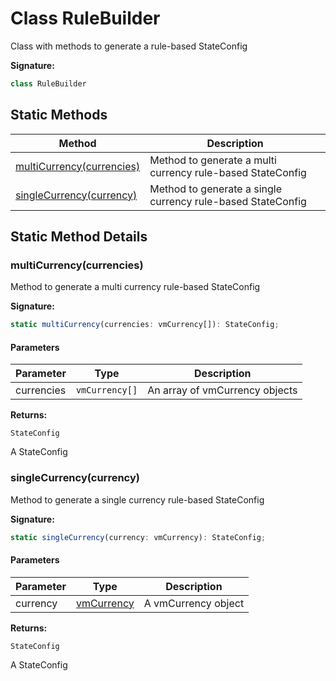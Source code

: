 
# Class RuleBuilder

Class with methods to generate a rule-based StateConfig

<b>Signature:</b>

```typescript
class RuleBuilder 
```

## Static Methods

|  Method | Description |
|  --- | --- |
|  [multiCurrency(currencies)](./rulebuilder.md#multiCurrency-method-static-1) | Method to generate a multi currency rule-based StateConfig |
|  [singleCurrency(currency)](./rulebuilder.md#singleCurrency-method-static-1) | Method to generate a single currency rule-based StateConfig |

## Static Method Details

<a id="multiCurrency-method-static-1"></a>

### multiCurrency(currencies)

Method to generate a multi currency rule-based StateConfig

<b>Signature:</b>

```typescript
static multiCurrency(currencies: vmCurrency[]): StateConfig;
```

#### Parameters

|  Parameter | Type | Description |
|  --- | --- | --- |
|  currencies | `vmCurrency[]` | An array of vmCurrency objects |

<b>Returns:</b>

`StateConfig`

A StateConfig

<a id="singleCurrency-method-static-1"></a>

### singleCurrency(currency)

Method to generate a single currency rule-based StateConfig

<b>Signature:</b>

```typescript
static singleCurrency(currency: vmCurrency): StateConfig;
```

#### Parameters

|  Parameter | Type | Description |
|  --- | --- | --- |
|  currency | [vmCurrency](../interfaces/vmcurrency.md) | A vmCurrency object |

<b>Returns:</b>

`StateConfig`

A StateConfig

